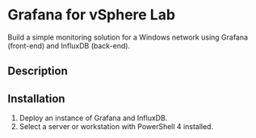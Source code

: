 Grafana for vSphere Lab
======================
Build a simple monitoring solution for a Windows network using Grafana (front-end) and InfluxDB (back-end).

## Description


## Installation
1. Deploy an instance of Grafana and InfluxDB.
2. Select a server or workstation with PowerShell 4 installed.
